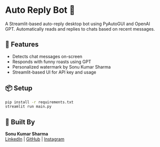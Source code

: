 # Auto Reply Bot 🤖

A Streamlit-based auto-reply desktop bot using PyAutoGUI and OpenAI GPT. Automatically reads and replies to chats based on recent messages.

## 🚀 Features

- Detects chat messages on-screen
- Responds with funny roasts using GPT
- Personalized watermark by Sonu Kumar Sharma
- Streamlit-based UI for API key and usage

## 📦 Setup

```bash
pip install -r requirements.txt
streamlit run main.py
```

## 🧠 Built By

**Sonu Kumar Sharma**  
[LinkedIn](https://www.linkedin.com/in/sonukumars) | [GitHub](https://github.com/Golu1464) | [Instagram](https://instagram.com/sonukumars)
